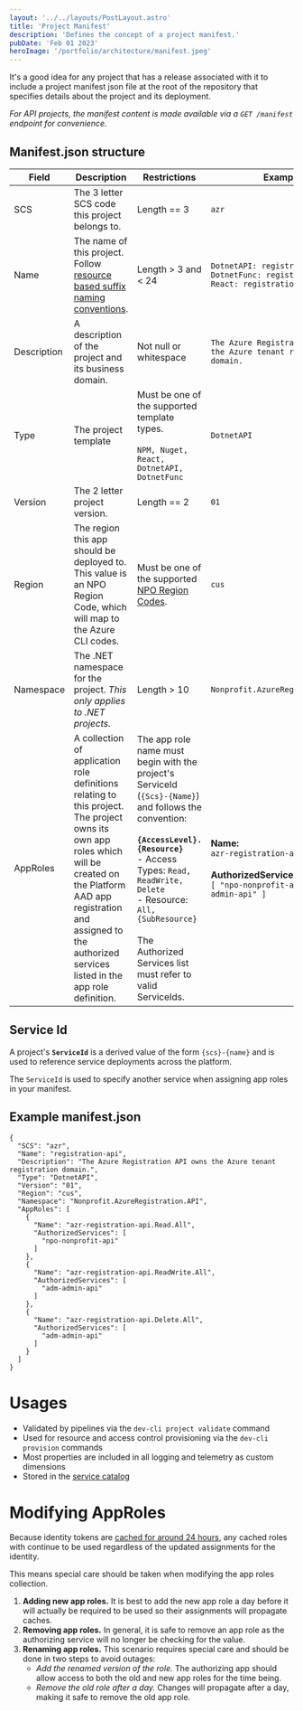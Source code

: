 ```yaml
---
layout: '../../layouts/PostLayout.astro'
title: 'Project Manifest'
description: 'Defines the concept of a project manifest.'
pubDate: 'Feb 01 2023'
heroImage: '/portfolio/architecture/manifest.jpeg'
---
```


It's a good idea for any project that has a release associated with it to include a project manifest json file at the root of the repository that specifies details about the project and its deployment.

_For API projects, the manifest content is made available via a `GET /manifest` endpoint for convenience._

## Manifest.json structure

| Field | Description  | Restrictions | Example |
| ---- | ---- | ---- | ---- |
| SCS | The 3 letter SCS code this project belongs to. | Length == 3 | `azr`|
| Name | The name of this project. Follow [resource based suffix naming conventions](/NPO-Development-Platform/Infrastructure/Resource-Naming-Conventions#user-content-name-%2F-usage). | Length > 3 and < 24 | `DotnetAPI: registration-api`<br/>`DotnetFunc: registration-func`<br/>`React: registration-web` |
| Description | A description of the project and its business domain. | Not null or whitespace| `The Azure Registration API owns the Azure tenant registration domain.` |
| Type | The project template  | Must be one of the supported template types.<br/><br/>`NPM, Nuget, React, DotnetAPI, DotnetFunc` | `DotnetAPI` |
| Version| The 2 letter project version. | Length == 2 | `01` |
| Region | The region this app should be deployed to. This value is an NPO Region Code, which will map to the Azure CLI codes. | Must be one of the supported [NPO Region Codes](/NPO-Development-Platform/Infrastructure/Resource-Naming-Conventions#user-content-region). | `cus` |
| Namespace | The .NET namespace for the project. _This only applies to .NET projects._ | Length > 10 | `Nonprofit.AzureRegistration.API` |
| AppRoles | A collection of application role definitions relating to this project. The project owns its own app roles which will be created on the Platform AAD app registration and assigned to the authorized services listed in the app role definition. | The app role name must begin with the project's ServiceId (`{Scs}-{Name}`) and follows the convention:<br/><br/>**`{AccessLevel}.{Resource}`**<br/>- Access Types: `Read, ReadWrite, Delete`<br/>- Resource: `All, {SubResource}`<br/><br/>The Authorized Services list must refer to valid ServiceIds. | **Name:**<br/>`azr-registration-api`<br/><br/>**AuthorizedServices:**<br/>`[ "npo-nonprofit-api", "adm-admin-api" ]` |

## Service Id

A project's **`ServiceId`** is a derived value of the form `{scs}-{name}` and is used to reference service deployments across the platform.

The `ServiceId` is used to specify another service when assigning app roles in your manifest.

## Example manifest.json

```
{
  "SCS": "azr",
  "Name": "registration-api",
  "Description": "The Azure Registration API owns the Azure tenant registration domain.",
  "Type": "DotnetAPI",
  "Version": "01",
  "Region": "cus",
  "Namespace": "Nonprofit.AzureRegistration.API",
  "AppRoles": [
    {
      "Name": "azr-registration-api.Read.All",
      "AuthorizedServices": [
        "npo-nonprofit-api"
      ]
    },
    {
      "Name": "azr-registration-api.ReadWrite.All",
      "AuthorizedServices": [
        "adm-admin-api"
      ]
    },
    {
      "Name": "azr-registration-api.Delete.All",
      "AuthorizedServices": [
        "adm-admin-api"
      ]
    }
  ]
}
```

# Usages

- Validated by pipelines via the `dev-cli project validate` command
- Used for resource and access control provisioning via the `dev-cli provision` commands
- Most properties are included in all logging and telemetry as custom dimensions
- Stored in the [service catalog](./service-catalog.md)

# Modifying AppRoles

Because identity tokens are [cached for around 24 hours](https://learn.microsoft.com/en-us/azure/active-directory/managed-identities-azure-resources/managed-identity-best-practice-recommendations#limitation-of-using-managed-identities-for-authorization), any cached roles with continue to be used regardless of the updated assignments for the identity.

This means special care should be taken when modifying the app roles collection.

1. **Adding new app roles.** It is best to add the new app role a day before it will actually be required to be used so their assignments will propagate caches.
2. **Removing app roles.** In general, it is safe to remove an app role as the authorizing service will no longer be checking for the value.
3. **Renaming app roles.** This scenario requires special care and should be done in two steps to avoid outages:
   - _Add the renamed version of the role._ The authorizing app should allow access to both the old and new app roles for the time being.
   - _Remove the old role after a day._ Changes will propagate after a day, making it safe to remove the old app role.
